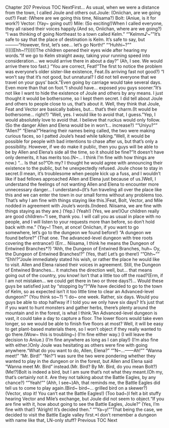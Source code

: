 Chapter 207 Previous TOC NextFirst… As usual, when we were a distance from the town, I called Joule and others out.Joule: (Oniichan, are we going out?) Feat: (Where are we going this time, Niisama?) Bolt: (Aniue, is it for work?) Vector: (Yay~ going out!) Mile: (So exciting!)When I called everyone, they all raised their voices happily.(And so, Oniichan, where are we going?) “I was thinking of going Northeast to a town called Kelm.” “”Kelmm♪~””It’s safe to say that the place of destination is Kelm. It’s safe to say, but———“However, first, let’s see… let’s go North!” ““Huhhi~?”” (((((Ehh~!?)))))The children opened their eyes wide after hearing my words.“If we go to Kelm straight away, taking your running speed into consideration… we would arrive there in about a day?” (Ah, I see. We would arrive there too fast.) “You are correct, Feat!”The first to notice the problem was everyone’s older sister-like existence, Feat.(Is arriving fast not good?) “I won’t say that it’s not good, but unnatural? I did not tell everyone that we travel on your guys’ back.”Even going by carriage would take several days. Even more than that on foot.“I should have… exposed you guys sooner.”It’s not like I want to hide the existence of Joule and others by any means. I just thought it would be bothersome, so I kept them secret. I did tell about Joule and others to people close to us, that’s about it. Well, they think that Joule, Feat and Vector are basically babies, but… that’s their charm.(It would be bothersome… right?) “Well, yes. I would like to avoid that, I guess.”Yep, I would absolutely love to avoid that. I believe that ruckus would only follow.(So the danger Allen and Elena would be in won’t… increase?) “”Uniyu?”” “Allen?” “Elena?”Hearing their names being called, the two were making curious faces, so I patted Joule’s head while talking.“Well, it would be possible for people with bad intentions to chase after us, but that’s only a possibility. However, if we do make it public, then you guys will be able to be by Allen and Elena’s side all the time, so it should be fine?”It doesn’t have only demerits, it has merits too.(N~… I think I’m fine with how things are now.) “… Is that so?”Oh my? I thought he would agree with announcing their existence to the public, but he unexpectedly refused. Joule chose to stay in secret.(I mean, it’s troublesome when people kick up a fuss, and I wouldn’t like if bad fellows approached Allen and Elena just because of us.)Well, I understand the feelings of not wanting Allen and Elena to encounter more unnecessary danger… I understand~(It’s fun traveling all over the place like this and we can enter the town in our small forms without any problems too. That’s why I am fine with things staying like this.)Feat, Bolt, Vector, and Mile nodded in agreement with Joule’s words.(Indeed. Niisama, we are fine with things staying as they are.) (Yep.) (Yeah!) (Yes, we are!)Our children really are good children~“I see, thank you. I will call you as usual in place with no people, and I will listen to your requests more than before, so don’t hold back with me.” (Yay~! Then, at once! Oniichan, if you want to go somewhere, let’s go to the dungeon we found before!) “A dungeon we found before?” (That one. The advanced-level dungeon with tree roots covering the entrance!) (Err… Niisama, I think he means the Dungeon of Entwined Branches*?) “Ahh, the Dungeon of Entwined Branches, huh~ Oy, the Dungeon of Entwined Branches!?” (Yes, that! Let’s go there!) “”Ohh~”” “Ehh!?”Joule immediately stated his wish, or rather the place he would like to visit. Allen and Elena raised their voices in agreement. Still, the Dungeon of Entwined Branches… it matches the direction well, but… that means going out of the country, you know! Isn’t that a little too off the road?(Erm, if I am not mistaken… we could get there in two or three days?)… Would these guys be satisfied just by “stopping by”?“We have decided to go to the town of Kelm, so as expected isn’t it too little time to clear an Advanced-level dungeon?” (You think so~?) “I do~ one week. Rather, six days. Would you guys be able to stop halfway if I told you we only have six days? It’s just that if you want to hunt monsters and gather herbs, there’s plenty around the mountain and in the forest, is what I think.”An Advanced-level dungeon is vast, it could take a day to capture a floor. The lower floors would take even longer, so we would be able to finish five floors at most? Well, it will be easy to get plant-based materials there, so I won’t object if they really wanted to go there.(Wow~ this is troubling~) (I’m fine either way.) (I will leave the decision to Aniue.) (I’m fine anywhere as long as I can play!) (I’m also fine with either.)Only Joule was hesitating as others were fine with going anywhere.“What do you want to do, Allen, Elena?” “”N~…——Ah!”” “Wanna meet!” “Mr. Bird!” “Nn?”I was sure the two were pondering whether they wanted to play in the dungeon or in the forest, but Allen and Elena said “Wanna meet Mr. Bird” instead.(Mr. Bird? By Mr. Bird, do you mean Bolt?) (Me!?)Bolt is indeed a bird, but I am sure that’s not what they meant.(Oh my, that’s certainly not it. Are they not talking about the Battle Eagles, by any chance?) “”Yeah!”” (Ahh, I see~)Ah, that reminds me, the Battle Eagles did tell us to come to play again.(Bird~ bird~… grilled bird on a skewer?) (Vector, stop it! You can’t eat the Battle Eagles!) (Too bad~)I felt a bit stuffy hearing Vector and Mile’s exchange, but Joule did not seem to object.“If you are fine with it, how about going to see the Battle Eagles, Joule?” (Yes, I’m fine with that!) “Alright! It’s decided then.” “”Ya~y!””That being the case, we decided to visit the Battle Eagle valley first.*I don’t remember a dungeon with name like that, LN-only stuff? Previous TOC Next